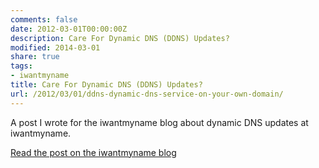 ```yaml
---
comments: false
date: 2012-03-01T00:00:00Z
description: Care For Dynamic DNS (DDNS) Updates?
modified: 2014-03-01
share: true
tags:
- iwantmyname
title: Care For Dynamic DNS (DDNS) Updates?
url: /2012/03/01/ddns-dynamic-dns-service-on-your-own-domain/
---
```


A post I wrote for the iwantmyname blog about dynamic DNS updates at iwantmyname.

[Read the post on the iwantmyname blog](https://iwantmyname.com/blog/2012/03/ddns-dynamic-dns-service-on-your-own-domain.html)

